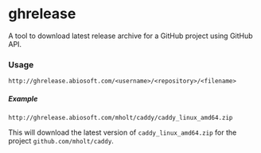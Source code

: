 # ghrelease

A tool to download latest release archive for a GitHub project using GitHub API.

### Usage

```
http://ghrelease.abiosoft.com/<username>/<repository>/<filename>
```
##### Example
```
http://ghrelease.abiosoft.com/mholt/caddy/caddy_linux_amd64.zip
```
This will download the latest version of `caddy_linux_amd64.zip` for the project `github.com/mholt/caddy`.
